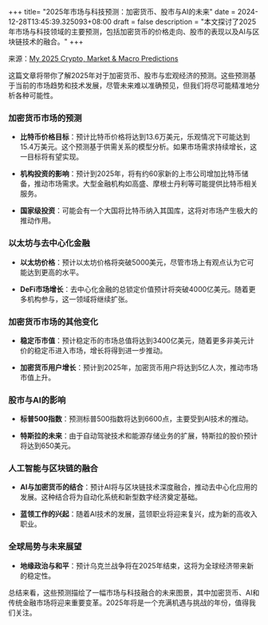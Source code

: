 +++
title= "2025年市场与科技预测：加密货币、股市与AI的未来"
date = 2024-12-28T13:45:39.325093+08:00
draft = false
description = "本文探讨了2025年市场与科技领域的主要预测，包括加密货币的价格走向、股市的表现以及AI与区块链技术的融合。"
+++

来源：[My 2025 Crypto, Market & Macro Predictions](https://www.youtube.com/watch?v=LPK7FD781S0)

这篇文章将带你了解2025年对于加密货币、股市与宏观经济的预测。这些预测基于当前的市场趋势和技术发展，尽管未来难以准确预见，但我们将尽可能精准地分析各种可能性。

### 加密货币市场的预测

- **比特币价格目标**：预计比特币价格将达到13.6万美元，乐观情况下可能达到15.4万美元。这个预测基于供需关系的模型分析。如果市场需求持续增长，这一目标将有望实现。
  
- **机构投资的影响**：预计到2025年，将有约60家新的上市公司增加比特币储备，推动市场需求。大型金融机构如高盛、摩根士丹利等可能提供比特币相关服务。

- **国家级投资**：可能会有一个大国将比特币纳入其国库，这将对市场产生极大的推动作用。

### 以太坊与去中心化金融

- **以太坊价格**：预计以太坊价格将突破5000美元，尽管市场上有观点认为它可能达到更高的水平。

- **DeFi市场增长**：去中心化金融的总锁定价值预计将突破4000亿美元。随着更多机构参与，这一领域将继续扩张。

### 加密货币市场的其他变化

- **稳定币市值**：预计稳定币的市场总值将达到3400亿美元，随着更多非美元计价的稳定币进入市场，增长将得到进一步推动。

- **加密货币用户增长**：预计到2025年，加密货币用户将达到5亿人次，推动市场市值上升。

### 股市与AI的影响

- **标普500指数**：预测标普500指数将达到6600点，主要受到AI技术的推动。

- **特斯拉的未来**：由于自动驾驶技术和能源存储业务的扩展，特斯拉的股价预计将达到650美元。

### 人工智能与区块链的融合

- **AI与加密货币的结合**：预计AI将与区块链技术深度融合，推动去中心化应用的发展。这种结合将为自动化系统和新型数字经济奠定基础。

- **蓝领工作的兴起**：随着AI技术的发展，蓝领职业将迎来复兴，成为新的高收入职业。

### 全球局势与未来展望

- **地缘政治与和平**：预计乌克兰战争将在2025年结束，这将为全球经济带来新的稳定性。

总结来看，这些预测描绘了一幅市场与科技融合的未来图景，其中加密货币、AI和传统金融市场将迎来重要变革。2025年将是一个充满机遇与挑战的年份，值得我们关注。